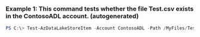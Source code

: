 ### Example 1: This command tests whether the file Test.csv exists in the ContosoADL account. (autogenerated)
```powershell
PS C:\> Test-AzDataLakeStoreItem -Account ContosoADL -Path /MyFiles/Test.csv
```

